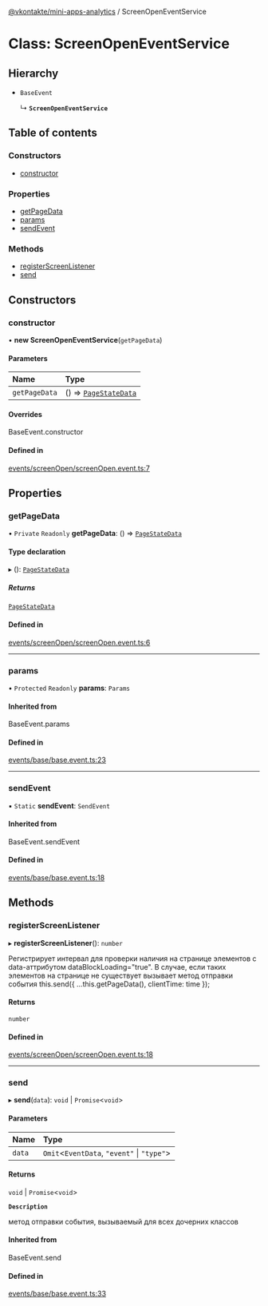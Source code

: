 [@vkontakte/mini-apps-analytics](../README.md) / ScreenOpenEventService

# Class: ScreenOpenEventService

## Hierarchy

- `BaseEvent`

  ↳ **`ScreenOpenEventService`**

## Table of contents

### Constructors

- [constructor](ScreenOpenEventService.md#constructor)

### Properties

- [getPageData](ScreenOpenEventService.md#getpagedata)
- [params](ScreenOpenEventService.md#params)
- [sendEvent](ScreenOpenEventService.md#sendevent)

### Methods

- [registerScreenListener](ScreenOpenEventService.md#registerscreenlistener)
- [send](ScreenOpenEventService.md#send)

## Constructors

### constructor

• **new ScreenOpenEventService**(`getPageData`)

#### Parameters

| Name | Type |
| :------ | :------ |
| `getPageData` | () => [`PageStateData`](../README.md#pagestatedata) |

#### Overrides

BaseEvent.constructor

#### Defined in

[events/screenOpen/screenOpen.event.ts:7](https://github.com/VKCOM/mini-apps-analytics/blob/a5ecdf1/packages/core/src/events/screenOpen/screenOpen.event.ts#L7)

## Properties

### getPageData

• `Private` `Readonly` **getPageData**: () => [`PageStateData`](../README.md#pagestatedata)

#### Type declaration

▸ (): [`PageStateData`](../README.md#pagestatedata)

##### Returns

[`PageStateData`](../README.md#pagestatedata)

#### Defined in

[events/screenOpen/screenOpen.event.ts:6](https://github.com/VKCOM/mini-apps-analytics/blob/a5ecdf1/packages/core/src/events/screenOpen/screenOpen.event.ts#L6)

___

### params

• `Protected` `Readonly` **params**: `Params`

#### Inherited from

BaseEvent.params

#### Defined in

[events/base/base.event.ts:23](https://github.com/VKCOM/mini-apps-analytics/blob/a5ecdf1/packages/core/src/events/base/base.event.ts#L23)

___

### sendEvent

▪ `Static` **sendEvent**: `SendEvent`

#### Inherited from

BaseEvent.sendEvent

#### Defined in

[events/base/base.event.ts:18](https://github.com/VKCOM/mini-apps-analytics/blob/a5ecdf1/packages/core/src/events/base/base.event.ts#L18)

## Methods

### registerScreenListener

▸ **registerScreenListener**(): `number`

Регистрирует интервал для проверки наличия на странице элементов с data-аттрибутом dataBlockLoading="true".
В случае, если таких элементов на странице не существует вызывает метод отправки события
this.send({ ...this.getPageData(), clientTime: time });

#### Returns

`number`

#### Defined in

[events/screenOpen/screenOpen.event.ts:18](https://github.com/VKCOM/mini-apps-analytics/blob/a5ecdf1/packages/core/src/events/screenOpen/screenOpen.event.ts#L18)

___

### send

▸ **send**(`data`): `void` \| `Promise`<`void`\>

#### Parameters

| Name | Type |
| :------ | :------ |
| `data` | `Omit`<`EventData`, ``"event"`` \| ``"type"``\> |

#### Returns

`void` \| `Promise`<`void`\>

**`Description`**

метод отправки события, вызываемый для всех дочерних классов

#### Inherited from

BaseEvent.send

#### Defined in

[events/base/base.event.ts:33](https://github.com/VKCOM/mini-apps-analytics/blob/a5ecdf1/packages/core/src/events/base/base.event.ts#L33)
